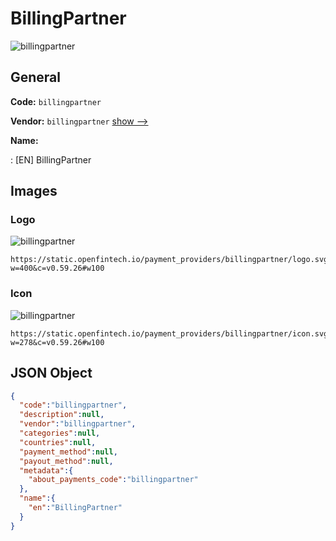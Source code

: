 
# BillingPartner 
![billingpartner](https://static.openfintech.io/payment_providers/billingpartner/logo.svg?w=400&c=v0.59.26#w100)  

## General 
 
**Code:** `billingpartner` 
 
**Vendor:** `billingpartner` [show -->](/vendors/billingpartner/) 
 
**Name:** 
 
:	[EN] BillingPartner 
 

## Images 

### Logo 
 
![billingpartner](https://static.openfintech.io/payment_providers/billingpartner/logo.svg?w=400&c=v0.59.26#w100)  

```
https://static.openfintech.io/payment_providers/billingpartner/logo.svg?w=400&c=v0.59.26#w100
```  

### Icon 
 
![billingpartner](https://static.openfintech.io/payment_providers/billingpartner/icon.svg?w=278&c=v0.59.26#w100)  

```
https://static.openfintech.io/payment_providers/billingpartner/icon.svg?w=278&c=v0.59.26#w100
```  

## JSON Object 

```json
{
  "code":"billingpartner",
  "description":null,
  "vendor":"billingpartner",
  "categories":null,
  "countries":null,
  "payment_method":null,
  "payout_method":null,
  "metadata":{
    "about_payments_code":"billingpartner"
  },
  "name":{
    "en":"BillingPartner"
  }
}
```  
